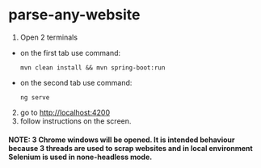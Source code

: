 # parse-any-website

1. Open 2 terminals
  - on the first tab use command:
    
    ```
    mvn clean install && mvn spring-boot:run
    ```
  - on the second tab use command:
    
      ```
      ng serve
      ```
2. go to [http://localhost:4200](http://localhost:4200)
3. follow instructions on the screen.

#### NOTE: 3 Chrome windows will be opened. It is intended behaviour because 3 threads are used to scrap websites and in local environment Selenium is used in none-headless mode.
